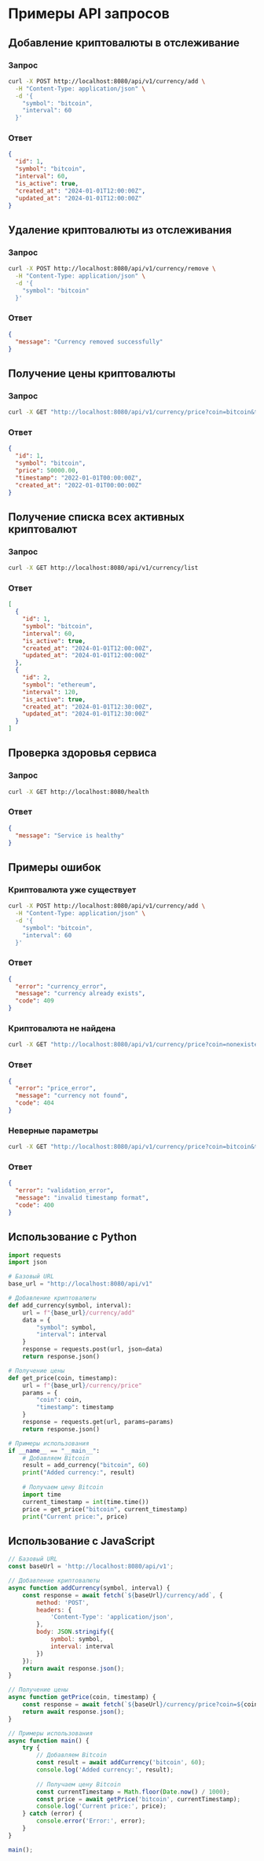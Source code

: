 # Примеры API запросов

## Добавление криптовалюты в отслеживание

### Запрос
```bash
curl -X POST http://localhost:8080/api/v1/currency/add \
  -H "Content-Type: application/json" \
  -d '{
    "symbol": "bitcoin",
    "interval": 60
  }'
```

### Ответ
```json
{
  "id": 1,
  "symbol": "bitcoin",
  "interval": 60,
  "is_active": true,
  "created_at": "2024-01-01T12:00:00Z",
  "updated_at": "2024-01-01T12:00:00Z"
}
```

## Удаление криптовалюты из отслеживания

### Запрос
```bash
curl -X POST http://localhost:8080/api/v1/currency/remove \
  -H "Content-Type: application/json" \
  -d '{
    "symbol": "bitcoin"
  }'
```

### Ответ
```json
{
  "message": "Currency removed successfully"
}
```

## Получение цены криптовалюты

### Запрос
```bash
curl -X GET "http://localhost:8080/api/v1/currency/price?coin=bitcoin&timestamp=1640995200"
```

### Ответ
```json
{
  "id": 1,
  "symbol": "bitcoin",
  "price": 50000.00,
  "timestamp": "2022-01-01T00:00:00Z",
  "created_at": "2022-01-01T00:00:00Z"
}
```

## Получение списка всех активных криптовалют

### Запрос
```bash
curl -X GET http://localhost:8080/api/v1/currency/list
```

### Ответ
```json
[
  {
    "id": 1,
    "symbol": "bitcoin",
    "interval": 60,
    "is_active": true,
    "created_at": "2024-01-01T12:00:00Z",
    "updated_at": "2024-01-01T12:00:00Z"
  },
  {
    "id": 2,
    "symbol": "ethereum",
    "interval": 120,
    "is_active": true,
    "created_at": "2024-01-01T12:30:00Z",
    "updated_at": "2024-01-01T12:30:00Z"
  }
]
```

## Проверка здоровья сервиса

### Запрос
```bash
curl -X GET http://localhost:8080/health
```

### Ответ
```json
{
  "message": "Service is healthy"
}
```

## Примеры ошибок

### Криптовалюта уже существует
```bash
curl -X POST http://localhost:8080/api/v1/currency/add \
  -H "Content-Type: application/json" \
  -d '{
    "symbol": "bitcoin",
    "interval": 60
  }'
```

### Ответ
```json
{
  "error": "currency_error",
  "message": "currency already exists",
  "code": 409
}
```

### Криптовалюта не найдена
```bash
curl -X GET "http://localhost:8080/api/v1/currency/price?coin=nonexistent&timestamp=1640995200"
```

### Ответ
```json
{
  "error": "price_error",
  "message": "currency not found",
  "code": 404
}
```

### Неверные параметры
```bash
curl -X GET "http://localhost:8080/api/v1/currency/price?coin=bitcoin&timestamp=invalid"
```

### Ответ
```json
{
  "error": "validation_error",
  "message": "invalid timestamp format",
  "code": 400
}
```

## Использование с Python

```python
import requests
import json

# Базовый URL
base_url = "http://localhost:8080/api/v1"

# Добавление криптовалюты
def add_currency(symbol, interval):
    url = f"{base_url}/currency/add"
    data = {
        "symbol": symbol,
        "interval": interval
    }
    response = requests.post(url, json=data)
    return response.json()

# Получение цены
def get_price(coin, timestamp):
    url = f"{base_url}/currency/price"
    params = {
        "coin": coin,
        "timestamp": timestamp
    }
    response = requests.get(url, params=params)
    return response.json()

# Примеры использования
if __name__ == "__main__":
    # Добавляем Bitcoin
    result = add_currency("bitcoin", 60)
    print("Added currency:", result)
    
    # Получаем цену Bitcoin
    import time
    current_timestamp = int(time.time())
    price = get_price("bitcoin", current_timestamp)
    print("Current price:", price)
```

## Использование с JavaScript

```javascript
// Базовый URL
const baseUrl = 'http://localhost:8080/api/v1';

// Добавление криптовалюты
async function addCurrency(symbol, interval) {
    const response = await fetch(`${baseUrl}/currency/add`, {
        method: 'POST',
        headers: {
            'Content-Type': 'application/json',
        },
        body: JSON.stringify({
            symbol: symbol,
            interval: interval
        })
    });
    return await response.json();
}

// Получение цены
async function getPrice(coin, timestamp) {
    const response = await fetch(`${baseUrl}/currency/price?coin=${coin}&timestamp=${timestamp}`);
    return await response.json();
}

// Примеры использования
async function main() {
    try {
        // Добавляем Bitcoin
        const result = await addCurrency('bitcoin', 60);
        console.log('Added currency:', result);
        
        // Получаем цену Bitcoin
        const currentTimestamp = Math.floor(Date.now() / 1000);
        const price = await getPrice('bitcoin', currentTimestamp);
        console.log('Current price:', price);
    } catch (error) {
        console.error('Error:', error);
    }
}

main();
``` 